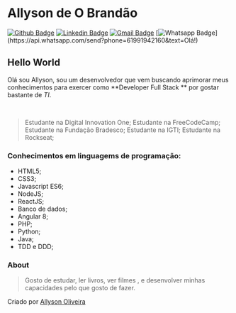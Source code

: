 # Allyson de O Brandão

[![Github Badge](https://img.shields.io/badge/-Github-000?style=flat-square&logo=Github&logoColor=white&link=https://github.com/Allysonubius)](https://github.com/Allysonubius)
[![Linkedin Badge](https://img.shields.io/badge/-LinkedIn-blue?style=flat-square&logo=Linkedin&logoColor=white&link=https://www.linkedin.com/in/allyson-de-oliveira-6b3596164/)](https://www.linkedin.com/in/allyson-de-oliveira-6b3596164/)
[![Gmail Badge](https://img.shields.io/badge/-Gmail-c14438?style=flat-square&logo=Gmail&logoColor=white&link=mailto:allysontrabalho7@gmail.com)](mailto:allysonoliveira7@gmail.com)
[![Whatsapp Badge](https://img.shields.io/badge/-Whatsapp-4CA143?style=flat-square&labelColor=4CA143&logo=whatsapp&logoColor=white&link=https://api.whatsapp.com/send?phone=61991942160&text=Olá!)](https://api.whatsapp.com/send?phone=61991942160&text=Olá!)


## Hello World

Olá sou Allyson, sou um desenvolvedor que vem buscando aprimorar meus conhecimentos para exercer como **Developer Full Stack ** por gostar bastante de *TI*.

<br/>

> Estudante na Digital Innovation One;
> Estudante na FreeCodeCamp;
> Estudante na Fundação Bradesco;
> Estudante na IGTI;
> Estudante na Rockseat;

### Conhecimentos em linguagems de programação:
- HTML5;
- CSS3;
- Javascript ES6;
- NodeJS;
- ReactJS;
- Banco de dados;
- Angular 8;
- PHP;
- Python;
- Java;
- TDD e DDD;

### About

> Gosto de estudar, ler livros, ver filmes , e desenvolver minhas capacidades pelo que gosto de fazer.

Criado por [Allyson Oliveira](https://github.com/Allysonubius)
